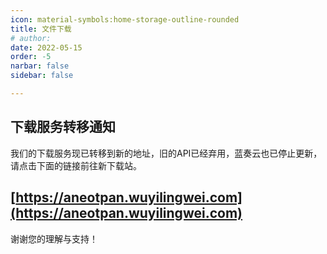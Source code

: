 ```yaml
---
icon: material-symbols:home-storage-outline-rounded
title: 文件下载
# author: 
date: 2022-05-15
order: -5
narbar: false
sidebar: false

---
```

<!-- more -->

## 下载服务转移通知

我们的下载服务现已转移到新的地址，旧的API已经弃用，蓝奏云也已停止更新，请点击下面的链接前往新下载站。

## [https://aneotpan.wuyilingwei.com](https://aneotpan.wuyilingwei.com)

谢谢您的理解与支持！